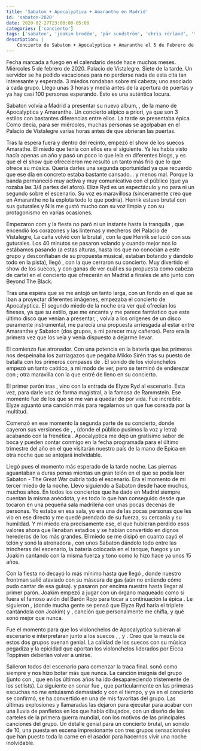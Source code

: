 ```yaml
---
title: 'Sabaton + Apocalyptica + Amaranthe en Madrid'
id: 'sabaton-2020'
date: 2020-02-27T23:00:00-05:00
categories: ['concierto']
tags: ['sabaton', 'joakim brodém', 'pär sundström', 'chris rörland', 'tommy johason', 'hannes van dahl', 'the great war', 'apocalyptica', 'eicca toppinen', 'paavo lötjönen', 'perttu kivilaakso', 'mikko sirén', 'cell-0', 'amaranthe', 'elize ryd', 'olof mörck', 'henrik englund', 'nils molin', 'johan andreassen', 'morten løwe sørensen']
description: |
    Concierto de Sabaton + Apocalyptica + Amaranthe el 5 de Febrero de 2020 en el Palacio de Vistalegre de Madrid
---
```


Fecha marcada a fuego en el calendario desde hace muchos meses. Miércoles 5 de febrero de 2020. Palacio de Vistalegre. Siete de la tarde. Un servidor se ha pedido vacaciones para no perderse nada de esta cita tan interesante y esperada. 3 miedos rondaban sobre mi cabeza; uno asociado a cada grupo. Llego unas 3 horas y media antes de la apertura de puertas y ya hay casi 100 personas esperando. Esto es una auténtica locura.

Sabaton volvía a Madrid a presentar su nuevo album, <important text="The Great War" />, de la mano de Apocalyptica y Amaranthe. Un concierto atípico a priori, ya que son 3 estilos con bastantes diferencias entre ellos. La tarde se presentaba épica. Como decía, para ser miércoles, muchas personas se agolpaban en el Palacio de Vistalegre varias horas antes de que abrieran las puertas.

Tras la espera fuera y dentro del recinto, empezó el show de los suecos Amarathe. El miedo que tenía con ellos era el siguiente. Ya les había visto hacía apenas un año y pasó un poco lo que leía en diferentes blogs, y es que el el show que ofreceieron me resultó un tanto más frío que lo que ofrece su música. Quería darles una segunda oportunidad ya que recuerdo que ese día en concreto estaba bastante cansado... y menos mal. Porque la banda permaneció muy activa y muy comunicativa con el público (que ya rozaba las 3/4 partes del aforo). Elize Ryd es un espectáculo y no para ni un segundo sobre el escenario. Su voz es maravillosa (sinceramente creo que en Amaranthe no la explota todo lo que podría). Henrik estuvo brutal con sus guturales y Nils me gustó mucho con su voz limpia y con su protagonismo en varias ocasiones.

Empezaron com <important text="Maximize" /> y la fiesta no paró ni un instante hasta la tranquila <important text="Amaranthine" />, que encendió los corazones y las linternas y mecheros del Palacio de Vistalegre, La caña volvió con la brutal <important text="GG6" />, con la que Henrik se lució con sus guturales. Los 40 minutos se pasaron volando y cuando mejor nos lo estábamos pasando (a estas alturas, hasta los que no conocían a este grupo y desconfiaban de su propuesta musical, estaban botando y dándolo todo en la pista), llegó <important text="Drop Dead Cynical" />, con la que cerraron su concierto. Muy divertido el show de los suecos, y con ganas de ver cuál es su propuesta como cabeza de cartel en el concierto que ofrecerán en Madrid a finales de año junto con Beyond The Black.

Tras una espera que se me antojó un tanto larga, con un fondo en el que se iban a proyectar diferentes imágenes, empezaba el concierto de Apocalyptica. El segundo miedo de la noche era ver qué ofrecían los fineses, ya que su estilo, que me encanta y me parece fantástico que este último disco que venían a presentar, <important text="Cell-0" />, volvía a los orígenes de un disco puramente instrumental, me parecía una propuesta arriesgada al estar entre Amaranthe y Sabaton (dos grupos, a mi parecer muy cañeros). Pero era la primera vez que los veía y venía dispuesto a dejarme llevar.

El comienzo fue atronador. Con una potencia en la batería que las primeras nos despeinaba los zurriagazos que pegaba Mikko Sirén tras su puesto de batalla con los primeros compases de <important text="Ashes Of The Modern World" />. El sonido de los violonchelos empezó un tanto caótico, a mi modo de ver, pero se terminó de enderezar con <important text="Path" />; otra maravilla con la que entré de lleno en su concierto.

El primer parón tras <important text="In Route to Mayhem" />, vino con la entrada de Elyze Ryd al escenario. Esta vez, para darle voz de forma magistral, a la famosa <important text="Seeman" /> de Rammstein. Ese momento fue de los que se me van a quedar de por vida. Fue increíble. Elyze aguantó una canción más para regalarnos un <important text="I Don't Care" /> que fue coreada por la multitud.

Comenzó en ese momento la segunda parte de su concierto, donde cayeron sus versiones de <important text="Thunderstruck" />, <important text="Seek & Destroy" />, <important text="Nothing Else Matters" /> (donde el público pusimos la voz y letra) acabando con la frenética <important text="Hail Of The Mountain King" />. Apocalyptica me dejó un gratísimo sabor de boca y pueden contar conmigo en la fecha programada para el último trimestre del año en el que visitarán nuestro país de la mano de Epica en otra noche que se antojará inolvidable.

Llegó pues el momento más esperado de la tarde noche. Las piernas aguantaban a duras penas mientas un gran telón en el que se podía leer Sabaton - The Great War cubría todo el escenario. Era el momento de mi tercer miedo de la noche. Llevo siguiendo a Sabaton desde hace muchos, muchos años. En todos los conciertos que ha dado en Madrid siempre cuentan la misma anécdota, y es todo lo que han conseguido desde que tocaron en una pequeña sala madrileña con unas pocas decenas de personas. Yo estaba en esa sala, yo era una de las pocas personas que les vio en ese directo y me quedé prendado de su fuerza, su cercanía y su humildad. Y mi miedo era precisamente ese, el que hubieran perdido esos valores ahora que llenaban estadios y se habían convertido en dignos herederos de los más grandes. El miedo se me disipó en cuanto cayó el telón y sonó la atronadora <important text="Ghost Division" />, con unos Sabaton dándolo todo entre las trincheras del escenario, la batería colocada en el tanque, fuegos y un Joakim cantando con la misma fuerza y tono como lo hizo hace ya unos 15 años.

Con <important text="The Great War" /> la fiesta no decayó lo más mínimo hasta que llegó <important text="The Attack Of The Dead Men" />, donde nuestro frontman salió ataviado con su máscara de gas (aún no entiendo cómo pudo cantar de esa guisa). <important text="Seven Pillars Of Wisdom" /> y <important text="Lost Batallion" /> pasaron por encima nuestra hasta llegar al primer parón. Joakim empezó a jugar con un órgano maqueado como si fuera el famoso avión del Barón Rojo para tocar a continuación la épica <important text="The Red Baron" />. Le siguieron <important text="The Last Stand" />, <important text="82nd All The Way" /> (donde mucha gente se pensó que Elyze Ryd haría el triplete cantándola con Joakim) y <important text="Night Witches" />, canción que personalmente me chifla, y qué sonó mejor que nunca.

Fue el momento para que los violonchelos de Apocalyptica subieran al escenario e interpretaran junto a los suecos <important text="Angels Calling" />, <important text="The Price of a Mile" />, <important text="The Lion From The North" /> y <important text="Carolus Rex" />. Creo que la mezcla de estos dos grupos suenan genial. La calidad de los suecos con su música pegadiza y la epicidad que aportan los violonchelos liderados por Eicca Toppinen deberían volver a unirse.

Salieron todos del escenario para comenzar la traca final. <important text="Primo Victoria" /> sonó como siempre y nos hizo botar más que nunca. La canción insignia del grupo (junto con <important text="Attero Dominatus" />, que en los últimos años ha ido desapareciendo tristemente de los setlists). La siguiente en sonar fue <important text="Bismarck" />, que particularmente en las primeras escuchas no me entuiasmó demasiado y con el tiempo, y ya en el concierto se confirmó, se ha convertido en una de mis favoritas del grupo. Las últimas explosiones y llamaradas las dejaron para ejecutar <important text="To Hell And Back" /> para acabar con una lluvia de panfletos en los que había dibujados, con un diseño de los carteles de la primera guerra mundial, con los motivos de las principales canciones del grupo. Un detalle genial para un concierto brutal, un sonido de 10, una puesta en escena impresionante con tres grupos sensacionales que han puesto toda la carne en el asador para hacernos vivir una noche inolvidable.